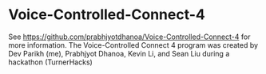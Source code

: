 # Voice-Controlled-Connect-4
See https://github.com/prabhjyotdhanoa/Voice-Controlled-Connect-4 for more information.
The Voice-Controlled Connect 4 program was created by Dev Parikh (me), Prabhjyot Dhanoa, Kevin Li, and Sean Liu during a hackathon (TurnerHacks)
